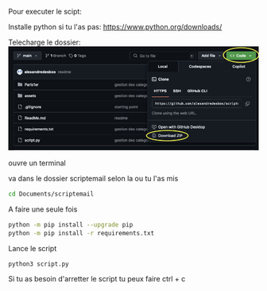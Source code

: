 Pour executer le scipt:

Installe python si tu l'as pas: https://www.python.org/downloads/

Telecharge le dossier:
![aperçu du script](assets/images/github.png)

ouvre un terminal 

va dans le dossier scriptemail selon la ou tu l'as mis
```bash
cd Documents/scriptemail
```

A faire une seule fois
```bash
python -m pip install --upgrade pip
python -m pip install -r requirements.txt
```

Lance le script
```bash
python3 script.py
```

Si tu as besoin d'arretter le script tu peux faire ctrl + c

